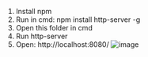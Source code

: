 1. Install npm 
2. Run in cmd: npm install http-server -g
3. Open this folder in cmd
4. Run http-server
5. Open: http://localhost:8080/
![image](https://user-images.githubusercontent.com/57563506/101736989-e7b3ed00-3acc-11eb-8044-4f709e0b36f6.png)
